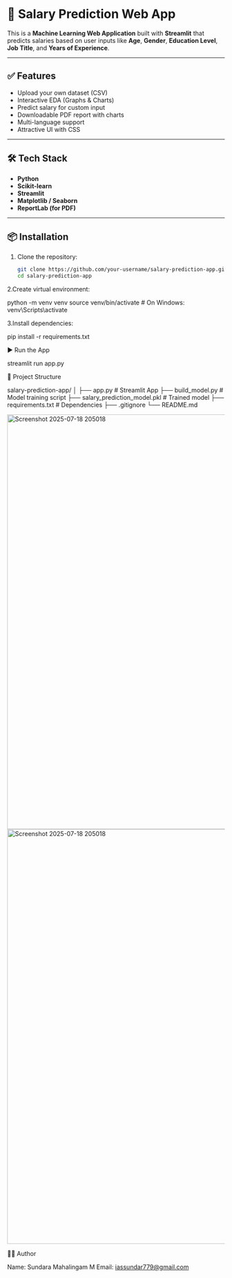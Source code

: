 # 💼 Salary Prediction Web App

This is a **Machine Learning Web Application** built with **Streamlit** that predicts salaries based on user inputs like **Age**, **Gender**, **Education Level**, **Job Title**, and **Years of Experience**.

---

## ✅ Features
- Upload your own dataset (CSV)
- Interactive EDA (Graphs & Charts)
- Predict salary for custom input
- Downloadable PDF report with charts
- Multi-language support
- Attractive UI with CSS

---

## 🛠 Tech Stack
- **Python**
- **Scikit-learn**
- **Streamlit**
- **Matplotlib / Seaborn**
- **ReportLab (for PDF)**

---

## 📦 Installation
1. Clone the repository:
   ```bash
   git clone https://github.com/your-username/salary-prediction-app.git
   cd salary-prediction-app

2.Create virtual environment:

python -m venv venv
source venv/bin/activate  # On Windows: venv\Scripts\activate


3.Install dependencies:

pip install -r requirements.txt

▶️ Run the App
 
streamlit run app.py


📂 Project Structure
 
salary-prediction-app/
│
├── app.py                # Streamlit App
├── build_model.py        # Model training script
├── salary_prediction_model.pkl  # Trained model
├── requirements.txt      # Dependencies
├── .gitignore
└── README.md


<img width="1916" height="961" alt="Screenshot 2025-07-18 205018" src="https://github.com/user-attachments/assets/49585513-f595-445f-aa47-eb050268c4e4" />
<img width="1916" height="961" alt="Screenshot 2025-07-18 205018" src="https://github.com/user-attachments/assets/25e054d5-5443-4c16-b533-4fe015027cbd" />

👨‍💻 Author

Name: Sundara Mahalingam M
Email: iassundar779@gmail.com


